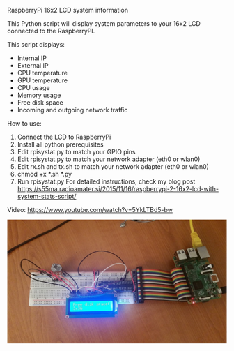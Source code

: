 RaspberryPi 16x2 LCD system information

This Python script will display system parameters to your 16x2 LCD connected to the RaspberryPI.

This script displays:

- Internal IP
- External IP
- CPU temperature
- GPU temperature
- CPU usage
- Memory usage
- Free disk space
- Incoming and outgoing network traffic

How to use:

1. Connect the LCD to RaspberryPi
2. Install all python prerequisites
3. Edit rpisystat.py to match your GPIO pins
4. Edit rpisystat.py to match your network adapter (eth0 or wlan0)
5. Edit rx.sh and tx.sh to match your network adapter (eth0 or wlan0)
6. chmod +x *.sh *.py
7. Run rpisystat.py
For detailed instructions, check my blog post 
https://s55ma.radioamater.si/2015/11/16/raspberrypi-2-16x2-lcd-with-system-stats-script/

Video: https://www.youtube.com/watch?v=5YkLTBd5-bw

![alt tag](https://raw.githubusercontent.com/s55ma/16-2-LCD-rpisystat/master/img/16x2_lcd_display_rpi2.jpg)
